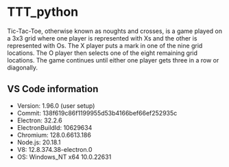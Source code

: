 # TTT_python
Tic-Tac-Toe, otherwise known as noughts and crosses, is a game played on a 3x3 grid where one player is represented with Xs and the other is represented with Os. The X player puts a mark in one of the nine grid locations. The O player then selects one of the eight remaining grid locations. The game continues until either one player gets three in a row or diagonally.

## VS Code information
* Version: 1.96.0 (user setup)
* Commit: 138f619c86f1199955d53b4166bef66ef252935c
* Electron: 32.2.6
* ElectronBuildId: 10629634
* Chromium: 128.0.6613.186
* Node.js: 20.18.1
* V8: 12.8.374.38-electron.0
* OS: Windows_NT x64 10.0.22631
